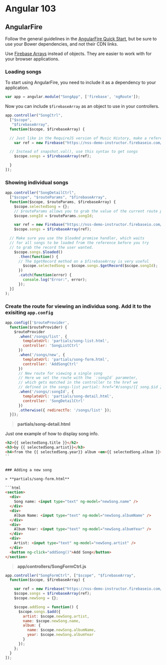 # Angular 103

## AngularFire

Follow the general guidelines in the [AngularFire Quick Start](https://www.firebase.com/docs/web/libraries/angular/quickstart.html), but be sure to use your Bower dependencies, and not their CDN links.

Use [Firebase Arrays](https://www.firebase.com/docs/web/libraries/angular/guide/synchronized-arrays.html) instead of objects. They are easier to work with for your browser applications.

### Loading songs

To start using AngularFire, you need to include it as a dependency to your application.

```js
var app = angular.module("SongApp", ['firebase', 'ngRoute']);
```

Now you can include `$firebaseArray` as an object to use in your controllers.

```js
app.controller("SongCtrl", 
  ["$scope", 
   "$firebaseArray", 
  function($scope, $firebaseArray) {

  // Just like in the RequireJS version of Music History, make a reference
    var ref = new Firebase("https://nss-demo-instructor.firebaseio.com/songs");

  // Instead of snapshot.val(), use this syntax to get songs
    $scope.songs = $firebaseArray(ref);

  }
]);
```

### Showing individual songs

```js
app.controller("SongDetailCtrl",
  ["$scope", "$routeParams", "$firebaseArray",
  function($scope, $routeParams, $firebaseArray) {
    $scope.selectedSong = {};
    // $routeParams allows you to grab the value of the current route parameters. So, here we can pluck out the id      of the particular song, because we set it in the href of the link from song-list partial.
    $scope.songId = $routeParams.songId;

    var ref = new Firebase("https://nss-demo-instructor.firebaseio.com/songs");
    $scope.songs = $firebaseArray(ref);

  // Make sure you use the $loaded promise handler, which waits
  // for all songs to be loaded from the reference before you try
  // to grab the record the user wanted.
    $scope.songs.$loaded()
      .then(function() {
      // The $getRecord method on a $firebaseArray is very useful
        $scope.selectedSong = $scope.songs.$getRecord($scope.songId);
      })
      .catch(function(error) {
        console.log("Error:", error);
      });
  }]
);
```
### Create the route for viewing an individua song. Add it to the exisiting `app.config`

```js
app.config(['$routeProvider',
  function($routeProvider) {
    $routeProvider
      .when('/songs/list', {
        templateUrl: 'partials/song-list.html',
        controller: 'SongListCtrl'
      })
      .when('/songs/new', {
        templateUrl: 'partials/song-form.html',
        controller: 'AddSongCtrl'
      })
      // New route for viewing a single song  
      // Here we set the route with the `:songId` parameter,  
      // which gets matched in the controller to the href we  
      // defined in the songs-list partial: href="#/songs/{{ song.$id }}
      .when('/songs/:songId', {
        templateUrl: 'partials/song-detail.html',
        controller: 'SongDetailCtrl'
      })
      .otherwise({ redirectTo: '/songs/list' });
  }]);
```
> **partials/song-detail.html**

Just one example of how to display song info. 
```html
<h2>{{ selectedSong.title }}</h2>
<h3>by {{ selectedSong.artist}}</h3>
<h4>from the {{ selectedSong.year}} album <em>{{ selectedSong.album }}</em></h4>
``


### Adding a new song

> **partials/song-form.html**

```html
<section>
  <div>
    Song name: <input type="text" ng-model="newSong.name" />
  </div>
  <div>
    Album Name: <input type="text" ng-model="newSong.albumName" />
  </div>
  <div>
    Album Year: <input type="text" ng-model="newSong.albumYear" />
  </div>
  <div>
    Artist: <input type="text" ng-model="newSong.artist" />
  </div>
  <button ng-click="addSong()">Add Song</button>
</section>
```

> **app/controllers/SongFormCtrl.js**

```js
app.controller("SongFormCtrl", ["$scope", "$firebaseArray",
  function($scope, $firebaseArray) {

    var ref = new Firebase("https://nss-demo-instructor.firebaseio.com/songs");
    $scope.songs = $firebaseArray(ref);
    $scope.newSong = {};

    $scope.addSong = function() {
      $scope.songs.$add({
        artist: $scope.newSong.artist,
        name: $scope.newSong.name,
        album: {
          name: $scope.newSong.albumName,
          year: $scope.newSong.albumYear
        }
      });
    };
  }
]);
```

